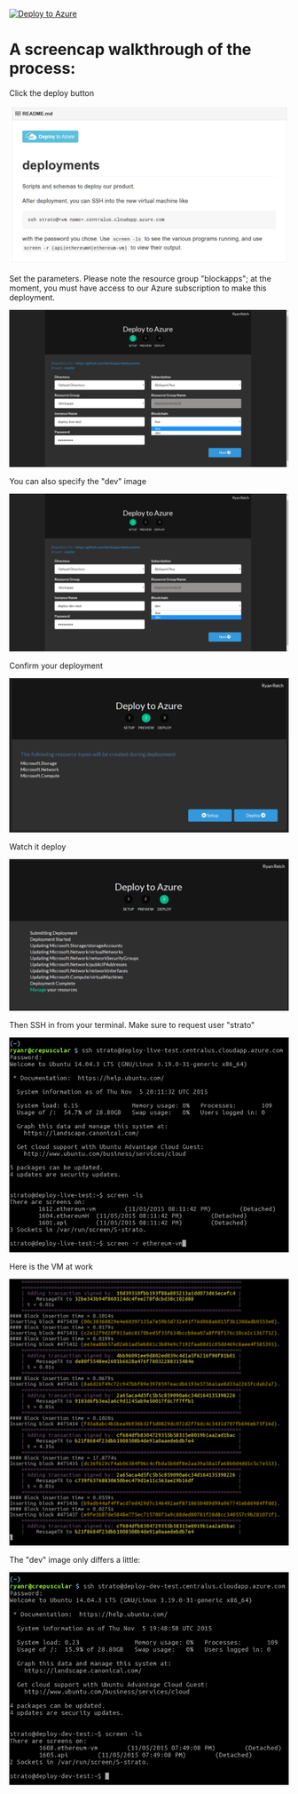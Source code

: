 [![Deploy to Azure](http://azuredeploy.net/deploybutton.png)](https://portal.azure.com/#create/Microsoft.Template/uri/https%3A%2F%2Fraw.githubusercontent.com%2FAzure%2Fazure-quickstart-templates%2Fmaster%2Fblockapps-strato%2Fazuredeploy.json)

# A screencap walkthrough of the process:

Click the deploy button

![](./readme-images/01-deploy-button.png)

Set the parameters.  Please note the resource group "blockapps"; at the moment, you must have access to our Azure subscription to make this deployment.

![](./readme-images/02-deploy-live-screen.png)

You can also specify the "dev" image

![](./readme-images/03-deploy-dev-screen.png)

Confirm your deployment

![](./readme-images/04-confirm-screen.png)

Watch it deploy

![](./readme-images/05-finished-screen.png)

Then SSH in from your terminal.  Make sure to request user "strato"

![](./readme-images/05a-ssh-live.png)

Here is the VM at work

![](./readme-images/06a-ethereum-vm.png)

The "dev" image only differs a little:

![](./readme-images/05b-ssh-dev.png)

